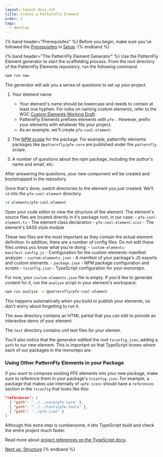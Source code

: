```yaml
---
layout: layout-docs.njk
title: Create a PatternFly Element
order: 2
tags:
  - develop
---
```


{% band header="Prerequisites" %}
  Before you begin, make sure you've followed the [Prerequisites](/docs/develop/setup#prerequisites) in [Setup](/docs/develop/setup).
{% endband %}

{% band header="The PatternFly Element Generator" %}
  Use the PatternFly Element generator to start the scaffolding process. From the root directory of the PatternFly Elements  repository, run the following command.

  ```bash
  npm run new
  ```

  The generator will ask you a series of questions to set up your project.

  1.  Your element name:
      - Your element's name should be lowercase and needs to contain at least one hyphen. For rules on naming custom elements, refer to the W3C [Custom Elements Working Draft](https://www.w3.org/TR/custom-elements/#valid-custom-element-name).
      - PatternFly Elements prefixes elements with `pfe-`. However, prefix your elements with whatever fits your project.
      - As an example, we'll create `pfe-cool-element`.

  1. The [NPM scope](https://docs.npmjs.com/cli/v6/using-npm/scope) for the package. For example, patternfly elements packages like `@patternfly/pfe-core` are published under the `patternfly` scope.

  1. A number of questions about the npm package, including the author's name and email, etc.

  After answering the questions, your new component will be created and bootstrapped in the repository.

  Once that's done, switch directories to the element you just created. We'll `cd` into the `pfe-cool-element` directory.

  ```bash
  cd elements/pfe-cool-element
  ```

  Open your code editor to view the structure of the element.
  The element's source files are located directly in it's package root, in our case:
    - `pfe-cool-element.ts` - The element class declaration
    - `pfe-cool-element.scss` - The element's SASS style module

  These two files are the most important as they contain the actual element definition.
  In addition, there are a number of config files. Do not edit these files unless you know what you're doing.
    - `custom-elements-manifest.config.js` - Configuration for the custom-elements-manifest analyzer.
    - `custom-elements.json` - A manifest of your package's JS exports and custom elements.
    - `package.json` - NPM package configuration and scripts
    - `tsconfig.json` - TypeScript configuration for your monorepo.

  For now, your `custom-elements.json` file is empty. If you'd like to generate content for it, run the `analyze` script in your element's workspace:

  ```bash
  npm run analyze -w @patternfly/pfe-cool-element
  ```

  This happens automatically when you build or publish your elements, so don't worry about forgetting to run it.

  The `demo` directory contains an HTML partial that you can edit to provide an interactive demo of your element.

  The `test` directory contains unit test files for your elemen.

  You'll also notice that the generator editted the root `tsconfig.json`, adding a `path` to our new element.
  This is important so that TypeScript knows where each of our packages in the monorepo are.

  ### Using Other PatternFly Elements in your Package

  If you want to compose existing PFE elements into your new package, make sure to reference them in
  your package's `tsconfig.json`. For example, a package that makes use internally of `<pfe-icon>` should have
  a `references` section in the `tsconfig` that looks like this:

  ```json
  "references": [
    { "path": "../../core/pfe-core" },
    { "path": "../../tools/pfe-tools" },
    { "path": "../pfe-icon" }
  ]
  ```

  Although this extra step is cumbersome, it lets TypeScript build and check the entire project much faster.

  Read more about [project references on the TypeScript docs](https://www.typescriptlang.org/docs/handbook/project-references.html).

  <a class="cta" href="../structure">Next up: Structure</a>
{% endband %}
